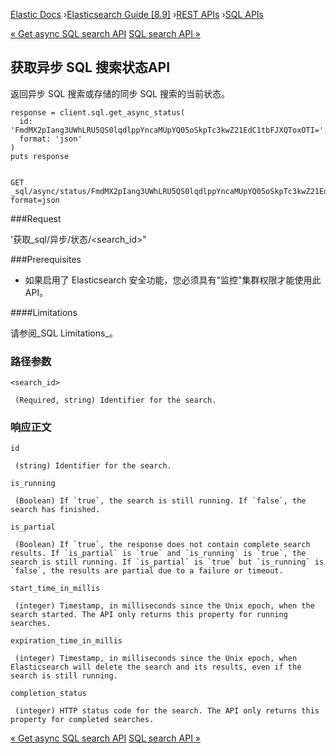 

[Elastic Docs](/guide/) ›[Elasticsearch Guide [8.9]](index.md) ›[REST
APIs](rest-apis.md) ›[SQL APIs](sql-apis.md)

[« Get async SQL search API](get-async-sql-search-api.md) [SQL search API
»](sql-search-api.md)

## 获取异步 SQL 搜索状态API

返回异步 SQL 搜索或存储的同步 SQL 搜索的当前状态。

    
    
    response = client.sql.get_async_status(
      id: 'FmdMX2pIang3UWhLRU5QS0lqdlppYncaMUpYQ05oSkpTc3kwZ21EdC1tbFJXQToxOTI=',
      format: 'json'
    )
    puts response
    
    
    GET _sql/async/status/FmdMX2pIang3UWhLRU5QS0lqdlppYncaMUpYQ05oSkpTc3kwZ21EdC1tbFJXQToxOTI=?format=json

###Request

'获取_sql/异步/状态/<search_id>"

###Prerequisites

* 如果启用了 Elasticsearch 安全功能，您必须具有"监控"集群权限才能使用此 API。

####Limitations

请参阅_SQL Limitations_。

### 路径参数

`<search_id>`

     (Required, string) Identifier for the search. 

### 响应正文

`id`

     (string) Identifier for the search. 
`is_running`

     (Boolean) If `true`, the search is still running. If `false`, the search has finished. 
`is_partial`

     (Boolean) If `true`, the response does not contain complete search results. If `is_partial` is `true` and `is_running` is `true`, the search is still running. If `is_partial` is `true` but `is_running` is `false`, the results are partial due to a failure or timeout. 
`start_time_in_millis`

     (integer) Timestamp, in milliseconds since the Unix epoch, when the search started. The API only returns this property for running searches. 
`expiration_time_in_millis`

     (integer) Timestamp, in milliseconds since the Unix epoch, when Elasticsearch will delete the search and its results, even if the search is still running. 
`completion_status`

     (integer) HTTP status code for the search. The API only returns this property for completed searches. 

[« Get async SQL search API](get-async-sql-search-api.md) [SQL search API
»](sql-search-api.md)

